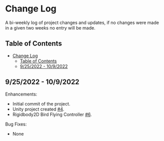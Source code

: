 # Change Log

A bi-weekly log of project changes and updates, if no changes were made in a given two weeks no entry will be made.

## Table of Contents

- [Change Log](#change-log)
  - [Table of Contents](#table-of-contents)
  - [9/25/2022 - 10/9/2022](#9252022---1092022)

## 9/25/2022 - 10/9/2022

Enhancements:

- Initial commit of the project.
- Unity project created [#4](https://github.com/TigardHighGDC/FlappyBird/pull/4).
- Rigidbody2D Bird Flying Controller [#6](https://github.com/TigardHighGDC/FlappyBird/pull/6).

Bug Fixes:

- None
